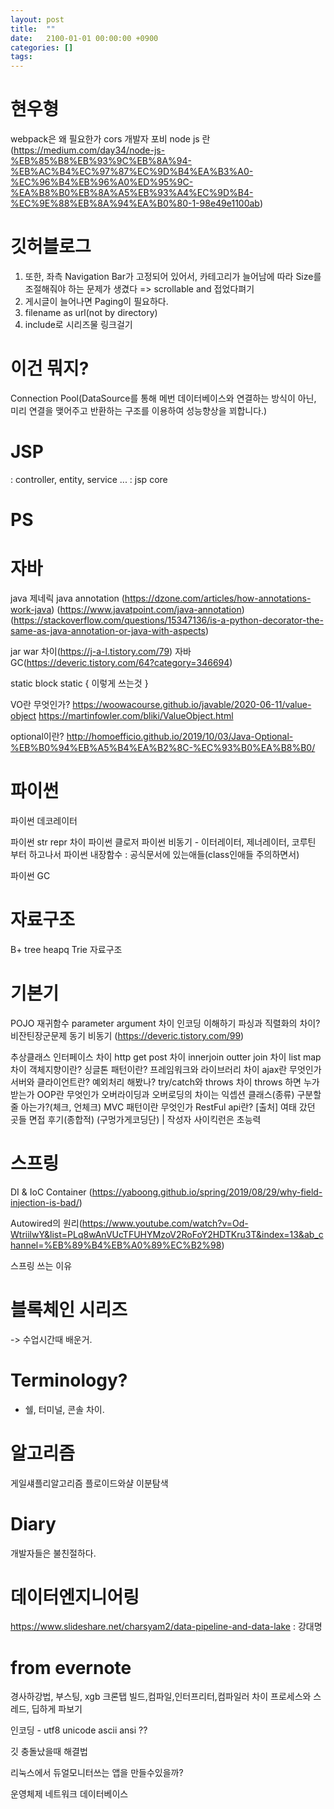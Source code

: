 ```yaml
---
layout: post
title:  ""
date:   2100-01-01 00:00:00 +0900
categories: []
tags: 
---
```


# 현우형
webpack은 왜 필요한가
cors
개발자 포비
node js 란 (https://medium.com/day34/node-js-%EB%85%B8%EB%93%9C%EB%8A%94-%EB%AC%B4%EC%97%87%EC%9D%B4%EA%B3%A0-%EC%96%B4%EB%96%A0%ED%95%9C-%EA%B8%B0%EB%8A%A5%EB%93%A4%EC%9D%B4-%EC%9E%88%EB%8A%94%EA%B0%80-1-98e49e1100ab)

# 깃허블로그
1. 또한, 좌측 Navigation Bar가 고정되어 있어서, 카테고리가 늘어남에 따라 Size를조절해줘야 하는 문제가 생겼다 => scrollable and 접었다펴기
2. 게시글이 늘어나면 Paging이 필요하다.
3. filename as url(not by directory)
4. include로 시리즈물 링크걸기

# 이건 뭐지?
Connection Pool(DataSource를 통해 메번 데이터베이스와 연결하는 방식이 아닌, 미리 연결을 맺어주고 반환하는 구조를 이용하여 성능향상을 꾀합니다.)

# JSP
: controller, entity, service ...
: jsp core

# PS


# 자바
java 제네릭
java annotation
(https://dzone.com/articles/how-annotations-work-java)
(https://www.javatpoint.com/java-annotation)
(https://stackoverflow.com/questions/15347136/is-a-python-decorator-the-same-as-java-annotation-or-java-with-aspects)

jar war 차이(https://j-a-l.tistory.com/79)
자바 GC(https://deveric.tistory.com/64?category=346694)

static block
static {
    이렇게 쓰는것
}

VO란 무엇인가?
https://woowacourse.github.io/javable/2020-06-11/value-object
https://martinfowler.com/bliki/ValueObject.html

optional이란?
http://homoefficio.github.io/2019/10/03/Java-Optional-%EB%B0%94%EB%A5%B4%EA%B2%8C-%EC%93%B0%EA%B8%B0/

# 파이썬
파이썬 데코레이터

파이썬 str repr 차이
파이썬 클로저
파이썬 비동기 - 이터레이터, 제너레이터, 코루틴 부터 하고나서
파이썬 내장함수 : 공식문서에 있는애들(class인애들 주의하면서)

파이썬 GC

# 자료구조
B+ tree
heapq
Trie 자료구조

# 기본기
POJO
재귀함수
parameter argument 차이
인코딩 이해하기
파싱과 직렬화의 차이?
비잔틴장군문제
동기 비동기 (https://deveric.tistory.com/99)

추상클래스 인터페이스 차이
http get post 차이
innerjoin outter join 차이
list map 차이
객체지향이란?
싱글톤 패턴이란?
프레임워크와 라이브러리 차이
ajax란 무엇인가
서버와 클라이언트란?
예외처리 해봤나?
try/catch와 throws 차이
throws 하면 누가 받는가
OOP란 무엇인가
오버라이딩과 오버로딩의 차이는
익셉션 클래스(종류) 구분할줄 아는가?(체크, 언체크)
MVC 패턴이란 무엇인가
RestFul api란?
[출처] 여태 갔던 곳들 면접 후기(종합적) (구멍가게코딩단) | 작성자 사이킥런은 초능력

# 스프링
DI & IoC Container (https://yaboong.github.io/spring/2019/08/29/why-field-injection-is-bad/)

Autowired의 원리(https://www.youtube.com/watch?v=Od-WtriilwY&list=PLq8wAnVUcTFUHYMzoV2RoFoY2HDTKru3T&index=13&ab_channel=%EB%89%B4%EB%A0%89%EC%B2%98)

스프링 쓰는 이유


# 블록체인 시리즈
-> 수업시간때 배운거.

# Terminology?
- 쉘, 터미널, 콘솔 차이.

# 알고리즘
게일섀플리알고리즘
플로이드와샬
이분탐색

# Diary
개발자들은 불친절하다.

# 데이터엔지니어링
https://www.slideshare.net/charsyam2/data-pipeline-and-data-lake : 강대명

# from evernote
경사하강법, 부스팅, xgb
크론탭
빌드,컴파일,인터프리터,컴파일러 차이
프로세스와 스레드, 딥하게 파보기




인코딩 - utf8 unicode ascii ansi ??



깃 충돌났을때 해결법

리눅스에서 듀얼모니터쓰는 앱을 만들수있을까?

운영체제
네트워크
데이터베이스
